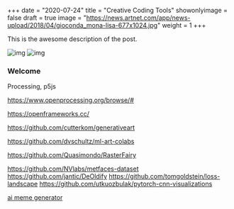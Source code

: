 +++
date = "2020-07-24"
title = "Creative Coding Tools"
showonlyimage = false
draft = true
image = "https://news.artnet.com/app/news-upload/2018/04/gioconda_mona-lisa-677x1024.jpg"
weight = 1
+++

This is the awesome description of the post.
<!--more-->

![img](https://news.artnet.com/app/news-upload/2018/04/gioconda_mona-lisa-677x1024.jpg)
![img](/img/posts/image.jpg)

### Welcome

Processing, p5js

https://www.openprocessing.org/browse/#

https://openframeworks.cc/

https://github.com/cutterkom/generativeart

https://github.com/dvschultz/ml-art-colabs

https://github.com/Quasimondo/RasterFairy

https://github.com/NVlabs/metfaces-dataset
https://github.com/jantic/DeOldify
https://github.com/tomgoldstein/loss-landscape
https://github.com/utkuozbulak/pytorch-cnn-visualizations

[ai meme generator](https://t.co/MqXConOPWo?amp=1)